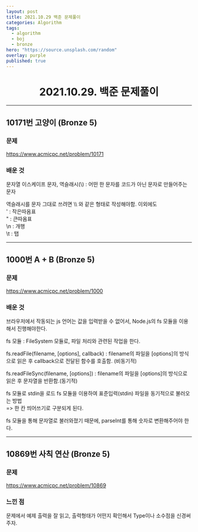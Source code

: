 ```yaml
---
layout: post
title: 2021.10.29 백준 문제풀이
categories: Algorithm
tags:
  - algorithm
  - boj
  - bronze
hero: "https://source.unsplash.com/random"
overlay: purple
published: true
---
```


# <center>2021.10.29. 백준 문제풀이</center>

---

## 10171번 고양이 (Bronze 5)

### 문제

https://www.acmicpc.net/problem/10171

### 배운 것

문자열 이스케이프 문자, 역슬래시(\\) :
어떤 한 문자를 코드가 아닌 문자로 만들어주는 문자

역슬래시를 문자 그대로 쓰려면 \\\ 와 같은 형태로 작성해야함. 이외에도  
\' : 작은따옴표  
\" : 큰따옴표  
\n : 개행  
\t : 탭

---

## 1000번 A + B (Bronze 5)

### 문제

https://www.acmicpc.net/problem/1000

### 배운 것

브라우저에서 작동되는 js 언어는 값을 입력받을 수 없어서, Node.js의 fs 모듈을 이용해서 진행해야한다.

fs 모듈 : FileSystem 모듈로, 파일 처리와 관련된 작업을 한다.

fs.readFile(filename, [options], callback) : filename의 파일을 [options]의 방식으로 읽은 후 callback으로 전달된 함수를 호출함. (비동기적)

fs.readFileSync(filename, [options]) : filename의 파일을 [options]의 방식으로 읽은 후 문자열을 반환함.(동기적)

fs 모듈로 stdin을 로드
fs 모듈을 이용하여 표준입력(stdin) 파일을 동기적으로 불러오는 방법  
=> 한 칸 띄어쓰기로 구분되게 된다.

fs 모듈을 통해 문자열로 불러와졌기 때문에, parseInt를 통해 숫자로 변환해주어야 한다.

---

## 10869번 사칙 연산 (Bronze 5)

### 문제

https://www.acmicpc.net/problem/10869

### 느낀 점

문제에서 예제 출력을 잘 읽고, 출력형태가 어떤지 확인해서 Type이나 소수점을 신경써주자.
